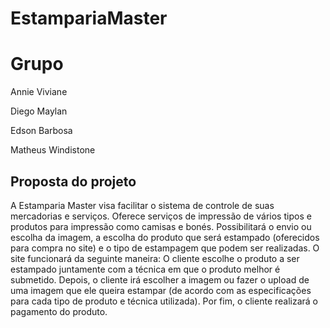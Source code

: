 # EstampariaMaster
# Grupo

Annie Viviane

Diego Maylan

Edson Barbosa

Matheus Windistone

## Proposta do projeto

A Estamparia Master visa facilitar o sistema de controle de suas mercadorias e serviços. 
Oferece serviços de impressão de vários tipos e produtos para impressão como camisas e bonés.
Possibilitará o envio ou escolha da imagem, a escolha do produto que será estampado (oferecidos para 
compra no site) e o tipo de estampagem que podem ser realizadas.
O site funcionará da seguinte maneira: O cliente escolhe o produto a ser estampado juntamente com a 
técnica em que o produto melhor é submetido. Depois, o cliente irá escolher a imagem ou fazer o upload
de uma imagem que ele queira estampar (de acordo com as especificações para cada tipo de produto e 
técnica utilizada). Por fim, o cliente realizará o pagamento do produto.